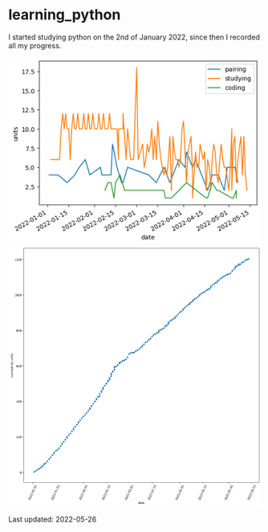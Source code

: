 # learning_python

I started studying python on the 2nd of January 2022, since then I recorded all my progress.

![graph 1](data/graphs/image_1.png)
![graph 2](data/graphs/image_2.png)

Last updated: 2022-05-26